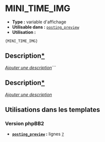 # MINI_TIME_IMG
* __Type :__ variable d'affichage
* __Utilisable dans :__ [`posting_preview`](../tpl/posting_preview.md#readme)
* __Utilisation :__

```smarty
{MINI_TIME_IMG}
```

## Description[*](https://fa-tvars.appspot.com/var/MINI_TIME_IMG)
[*Ajouter une description*](https://fa-tvars.appspot.com/var/MINI_TIME_IMG)```

## Description[*](https://fa-tvars.appspot.com/var/MINI_TIME_IMG)
[*Ajouter une description*](https://fa-tvars.appspot.com/var/MINI_TIME_IMG)

## Utilisations dans les templates

### Version phpBB2
* __[`posting_preview`](../tpl/posting_preview.md#readme) :__ lignes [`7`](../src/subsilver/posting_preview.tpl#L7)

